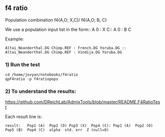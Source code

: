 ## f4 ratio

Population combination f4(A,O; X,C)/ f4(A,O; B, C) 

We use a population input list in the form:: A 0 : X C:: A 0 : B C

Example:

    Altai_Neanderthal.DG Chimp.REF : French.DG Yoruba.DG :: Altai_Neanderthal.DG Chimp.REF : Vindija.DG Yoruba.DG
    
### 1) Run the test
    
    cd /home/jovyan/notebooks/f4ratio
    qpF4ratio -p f4ratiopops
    
### 2) To understand the results:

https://github.com/DReichLab/AdmixTools/blob/master/README.F4RatioTest

Each result line is: 

    result:   Pop1 (A)  Pop2 (O) Pop3 (X)  Pop4 (C): Pop1 (A)  Pop2 (O) Pop5 (B)  Pop4 (C)  alpha  std. err  Z (null=0)
